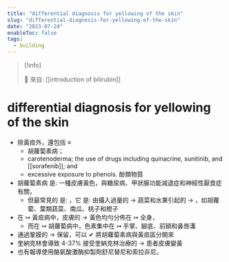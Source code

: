 ```yaml
---
title: "differential diagnosis for yellowing of the skin"
slug: "differential-diagnosis-for-yellowing-of-the-skin"
date: "2023-07-24"
enableToc: false
tags:
  - building
---
```


> [!info]
>
> 🌱 來自: [[introduction of bilirubin]]

# differential diagnosis for yellowing of the skin

- 除黃疸外，還包括 ≡
  - 胡蘿蔔素病；
  - carotenoderma; the use of drugs including quinacrine, sunitinib, and [[sorafenib]]; and
  - excessive exposure to phenols. 酚類物質
- 胡蘿蔔素病 是: 一種皮膚黃色，與糖尿病、甲狀腺功能減退症和神經性厭食症有關，
  - 但最常見的 是: ，它 是: 由攝入過量的 → 蔬菜和水果引起的 → ，如胡蘿蔔、葉類蔬菜、南瓜、桃子和橙子
- 在 ↣ 黃疸病中，皮膚的 → 黃色均勻分佈在 ↣ 全身，
  - 而在 ↣ 胡蘿蔔病中，色素集中在 ↣ 手掌、腳底、前額和鼻唇溝
- 通過鞏膜的 → 保留，可以 ✔ 將胡蘿蔔素病與黃疸區分開來
- 奎納克林會導致 4-37% 接受奎納克林治療的 → 患者皮膚變黃
- 也有報導使用酪氨酸激酶抑製劑舒尼替尼和索拉非尼。
